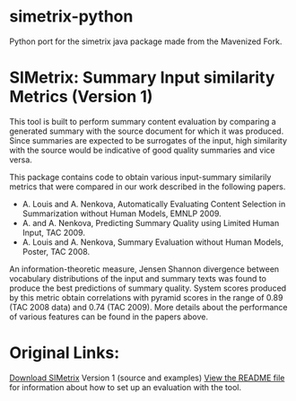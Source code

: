 # simetrix-python
Python port for the simetrix java package made from the Mavenized Fork.


SIMetrix: Summary Input similarity Metrics (Version 1)
========

This tool is built to perform summary content evaluation by comparing a generated summary with the source document for which it was produced. Since summaries are expected to be surrogates of the input, high similarity with the source would be indicative of good quality summaries and vice versa.

This package contains code to obtain various input-summary similarily metrics that were compared in our work described in the following papers.

* A. Louis and A. Nenkova, Automatically Evaluating Content Selection in Summarization without Human Models, EMNLP 2009.
* A. and A. Nenkova, Predicting Summary Quality using Limited Human Input, TAC 2009.
* A. Louis and A. Nenkova, Summary Evaluation without Human Models, Poster, TAC 2008.

An information-theoretic measure, Jensen Shannon divergence between vocabulary distributions of the input and summary texts was found to produce the best predictions of summary quality. System scores produced by this metric obtain correlations with pyramid scores in the range of 0.89 (TAC 2008 data) and 0.74 (TAC 2009). More details about the performance of various features can be found in the papers above.

Original Links:
=========
[Download SIMetrix](http://homepages.inf.ed.ac.uk/alouis/software/ieval/SIMetrix-v1.tar.gz) Version 1 (source and examples)
[View the README file](http://homepages.inf.ed.ac.uk/alouis/software/ieval/README.txt) for information about how to set up an evaluation with the tool.
